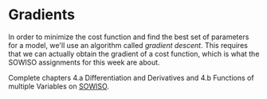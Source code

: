 
# Gradients

In order to minimize the cost function and find the best set of parameters for
a model, we'll use an algorithm called *gradient descent*. This requires that
we can actually obtain the gradient of a cost function, which is what the SOWISO
assignments for this week are about.

Complete chapters 4.a Differentiation and Derivatives and 4.b Functions of
multiple Variables on [SOWISO](https://uva.sowiso.nl/).
